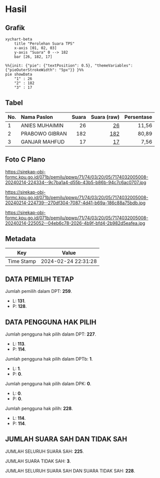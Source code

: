 # Hasil

## Grafik

```mermaid
xychart-beta
    title "Perolehan Suara TPS"
    x-axis [01, 02, 03]
    y-axis "Suara" 0 --> 182
    bar [26, 182, 17]
```

```mermaid
%%{init: {"pie": {"textPosition": 0.5}, "themeVariables": {"pieOuterStrokeWidth": "5px"}} }%%
pie showData
    "1" : 26
    "2" : 182
    "3" : 17
```

## Tabel

| No. | Nama Paslon    | Suara | Suara (raw) | Persentase |
|:--- |:-------------- | -----:| -----------:| ----------:|
| 1   | ANIES MUHAIMIN | 26    | [26][p-1]   | 11,56      |
| 2   | PRABOWO GIBRAN | 182   | [182][p-2]  | 80,89      |
| 3   | GANJAR MAHFUD  | 17    | [17][p-3]   | 7,56       |


[p-1]: https://github.com/gigit-pemilu/pemilu-2024-71-sulawesi-utara/blob/main/pilpres/hitung-suara/sub/71-sulawesi-utara/sub/74-kota-kotamobagu/sub/03-kotamobagu-selatan/sub/2005-kopandakan-satu/sub/008-tps/sub/paslon-1.txt
[p-2]: https://github.com/gigit-pemilu/pemilu-2024-71-sulawesi-utara/blob/main/pilpres/hitung-suara/sub/71-sulawesi-utara/sub/74-kota-kotamobagu/sub/03-kotamobagu-selatan/sub/2005-kopandakan-satu/sub/008-tps/sub/paslon-2.txt
[p-3]: https://github.com/gigit-pemilu/pemilu-2024-71-sulawesi-utara/blob/main/pilpres/hitung-suara/sub/71-sulawesi-utara/sub/74-kota-kotamobagu/sub/03-kotamobagu-selatan/sub/2005-kopandakan-satu/sub/008-tps/sub/paslon-3.txt

## Foto C Plano

https://sirekap-obj-formc.kpu.go.id/071b/pemilu/ppwp/71/74/03/20/05/7174032005008-20240214-224334--9c7ba1a4-d55b-43b5-b86b-94c7c6ac0707.jpg

https://sirekap-obj-formc.kpu.go.id/071b/pemilu/ppwp/71/74/03/20/05/7174032005008-20240214-224739--270df304-7087-4d41-b69a-186c88a75bdb.jpg

https://sirekap-obj-formc.kpu.go.id/071b/pemilu/ppwp/71/74/03/20/05/7174032005008-20240214-225052--04eb6c78-2026-4b9f-bfd4-2b982d5eafea.jpg


## Metadata

| Key        | Value               |
| ---------- | ------------------- |
| Time Stamp | 2024-02-24 22:31:28 |


## DATA PEMILIH TETAP

Jumlah pemilih dalam DPT: **259**.
 * L: **131**.
 * P: **128**.

## DATA PENGGUNA HAK PILIH

Jumlah pengguna hak pilih dalam DPT: **227**.
 * L: **113**.
 * P: **114**.

Jumlah pengguna hak pilih dalam DPTb: **1**.
 * L: **1**.
 * P: **0**.

Jumlah pengguna hak pilih dalam DPK: **0**.
 * L: **0**.
 * P: **0**.

Jumlah pengguna hak pilih: **228**.
 * L: **114**.
 * P: **114**.

## JUMLAH SUARA SAH DAN TIDAK SAH

JUMLAH SELURUH SUARA SAH: **225**.

JUMLAH SUARA TIDAK SAH: **3**.

JUMLAH SELURUH SUARA SAH DAN SUARA TIDAK SAH: **228**.



